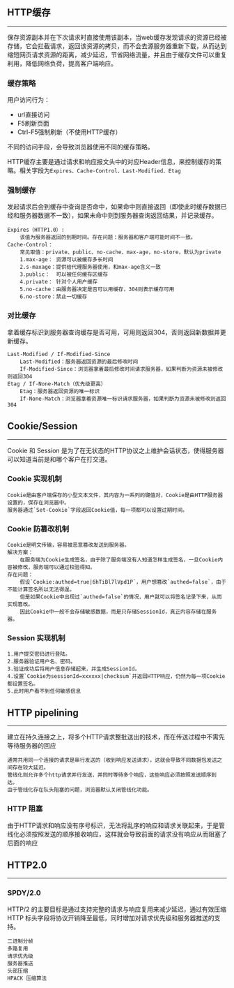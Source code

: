 ## HTTP缓存

****

保存资源副本并在下次请求时直接使用该副本，当web缓存发现请求的资源已经被存储，它会拦截请求，返回该资源的拷贝，而不会去源服务器重新下载，从而达到缩短网页请求资源的距离，减少延迟，节省网络流量，并且由于缓存文件可以重复利用，降低网络负荷，提高客户端响应。

### 缓存策略

用户访问行为：

- url直接访问
- F5刷新页面
- Ctrl-F5强制刷新（不使用HTTP缓存）

不同的访问手段，会导致浏览器使用不同的缓存策略。

HTTP缓存主要是通过请求和响应报文头中的对应Header信息，来控制缓存的策略。相关字段为`Expires、Cache-Control、Last-Modified、Etag`

### 强制缓存

发起请求后会到缓存中查询是否命中，如果命中则直接返回（即使此时缓存数据已经和服务器数据不一致），如果未命中则到服务器查询返回结果，并记录缓存。

```shell
Expires（HTTP1.0）:
	该值为服务器返回的到期时间。存在问题：服务器和客户端可能时间不一致。
Cache-Control：
	常见取值：private、public、no-cache、max-age，no-store，默认为private
	1.max-age： 资源可以被缓存多长时间
	2.s-maxage：提供给代理服务器使用，和max-age含义一致
	3.public：  可以被任何缓存区缓存
	4.private： 针对个人用户缓存
	5.no-cache：由服务器决定是否可以用缓存，304则表示缓存可用
	6.no-store：禁止一切缓存
```

### 对比缓存

拿着缓存标识到服务器查询缓存是否可用，可用则返回304，否则返回新数据并更新缓存。

```shell
Last-Modified / If-Modified-Since
	Last-Modified：服务器返回资源的最后修改时间
	If-Modified-Since：浏览器拿着最后修改时间请求服务器，如果判断为资源未被修改则返回304
Etag / If-None-Match（优先级更高）
	Etag：服务器返回资源的唯一标识
	If-None-Match：浏览器拿着资源唯一标识请求服务器，如果判断为资源未被修改则返回304
```



## Cookie/Session

****

Cookie 和 Session 是为了在无状态的HTTP协议之上维护会话状态，使得服务器可以知道当前是和哪个客户在打交道。

### Cookie 实现机制

```shell
Cookie是由客户端保存的小型文本文件，其内容为一系列的键值对，Cookie是由HTTP服务器设置的，保存在浏览器中。
服务器通过`Set-Cookie`字段返回Cookie值，每一项都可以设置过期时间。
```

### Cookie 防篡改机制

```shell
Cookie是明文传输，容易被恶意篡改发送到服务器。
解决方案：
	在服务端为Cookie生成签名，由于除了服务端没有人知道怎样生成签名，一旦Cookie内容被修改，服务端可以通过校验得知。
存在问题：
	假设`Cookie:authed=true|6hTiBl7lVpd1P`，用户想篡改`authed=false`，由于不能计算签名所以无法得逞。
	但是如果Cookie中出现过`authed=false`的情况，用户就可以将签名记录下来，从而实现篡改。
	因此Cookie中一般不会存储敏感数据，而是只存储SessionId，真正内容存储在服务器。
```

### Session 实现机制

```shell
1.用户提交密码进行登陆。
2.服务器验证用户名、密码。
3.验证成功后将用户信息存储起来，并生成SessionId。
4.设置`Cookie为sessionId=xxxxxx|checksum`并返回HTTP响应，仍然为每一项Cookie都设置签名。
5.此时用户看不到任何敏感信息
```



## HTTP pipelining

****

建立在持久连接之上，将多个HTTP请求整批送出的技术，而在传送过程中不需先等待服务器的回应

```shell
通常共用同一个连接的请求是串行发送的（收到响应发送请求），这就会导致不同数据包发送之间存在较大延迟。
管线化则允许多个http请求并行发送，并同时等待多个响应，这些响应必须按照发送顺序到达。
由于管线化存在队头阻塞的问题，浏览器默认关闭管线化功能。
```

### HTTP 阻塞

由于HTTP请求和响应没有序号标识，无法将乱序的响应和请求关联起来，于是管线化必须按照发送的顺序接收响应，这样就会导致前面的请求没有响应从而阻塞了后面的响应



## HTTP2.0

****

### SPDY/2.0

HTTP/2 的主要目标是通过支持完整的请求与响应复用来减少延迟，通过有效压缩 HTTP 标头字段将协议开销降至最低，同时增加对请求优先级和服务器推送的支持。

```
二进制分帧
多路复用
请求优先级
服务器推送
头部压缩
HPACK 压缩算法
```
